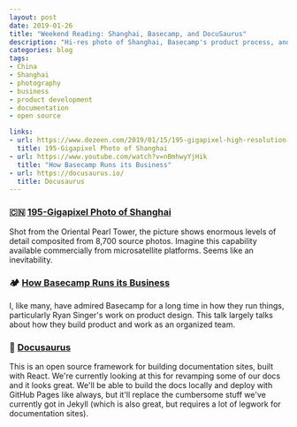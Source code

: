 ```yaml
---
layout: post
date: 2019-01-26
title: "Weekend Reading: Shanghai, Basecamp, and DocuSaurus"
description: "Hi-res photo of Shanghai, Basecamp's product process, and Docusaurus for software project documentation."
categories: blog
tags:
- China
- Shanghai
- photography
- business
- product development
- documentation
- open source

links:
- url: https://www.dezeen.com/2019/01/15/195-gigapixel-high-resolution-photo-shaghai-bigpixel/
  title: 195-Gigapixel Photo of Shanghai
- url: https://www.youtube.com/watch?v=nBmhwyYjHik
  title: "How Basecamp Runs its Business"
- url: https://docusaurus.io/
  title: Docusaurus
---
```


### 🇨🇳 [195-Gigapixel Photo of Shanghai](https://www.dezeen.com/2019/01/15/195-gigapixel-high-resolution-photo-shaghai-bigpixel/)

Shot from the Oriental Pearl Tower, the picture shows enormous levels of detail composited from 8,700 source photos. Imagine this capability available commercially from microsatellite platforms. Seems like an inevitability.

### 🏕 [How Basecamp Runs its Business](https://www.youtube.com/watch?v=nBmhwyYjHik)

I, like many, have admired Basecamp for a long time in how they run things, particularly Ryan Singer's work on product design. This talk largely talks about how they build product and work as an organized team.

### 📄 [Docusaurus](https://docusaurus.io/)

This is an open source framework for building documentation sites, built with React. We're currently looking at this for revamping some of our docs and it looks great. We'll be able to build the docs locally and deploy with GitHub Pages like always, but it'll replace the cumbersome stuff we've currently got in Jekyll (which is also great, but requires a lot of legwork for documentation sites).
